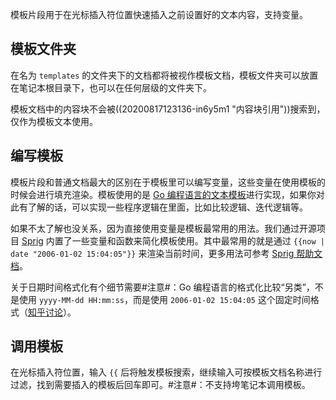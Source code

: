 模板片段用于在光标插入符位置快速插入之前设置好的文本内容，支持变量。

## 模板文件夹

在名为 `templates` 的文件夹下的文档都将被视作模板文档，模板文件夹可以放置在笔记本根目录下，也可以在任何层级的文件夹下。

模板文档中的内容块不会被((20200817123136-in6y5m1 "内容块引用"))搜索到，仅作为模板文本使用。

## 编写模板

模板片段和普通文档最大的区别在于模板里可以编写变量，这些变量在使用模板的时候会进行填充渲染。模板使用的是 [Go 编程语言的文本模板](https://golang.org/pkg/text/template/)进行实现，如果你对此有了解的话，可以实现一些程序逻辑在里面，比如比较逻辑、迭代逻辑等。

如果不太了解也没关系，因为直接使用变量是模板最常用的用法。我们通过开源项目 [Sprig](https://github.com/Masterminds/sprig) 内置了一些变量和函数来简化模板使用。其中最常用的就是通过 `{{now | date "2006-01-02 15:04:05​"}}` 来渲染当前时间，更多用法可参考 [Sprig 帮助文档](http://masterminds.github.io/sprig/)。

关于日期时间格式化有个细节需要#注意#：Go 编程语言的格式化比较“另类”，不是使用 `yyyy-MM-dd HH:mm:ss`，而是使用 `2006-01-02 15:04:05` 这个固定时间格式（[知乎讨论](https://www.zhihu.com/question/366830553)）。

## 调用模板

在光标插入符位置，输入 `{{` 后将触发模板搜索，继续输入可按模板文档名称进行过滤，找到需要插入的模板后回车即可。#注意#：不支持垮笔记本调用模板。
